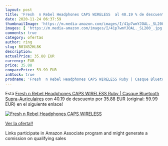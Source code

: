 ```yaml
---
layout: post
title: 'Fresh  n Rebel Headphones CAPS WIRELESS  al 40.19 % de descuento'
date: 2020-11-24 06:37:59
thumbnailImage: 'https://m.media-amazon.com/images/I/41p7wmYJOAL._SL200_.jpg'
images: [ 'https://m.media-amazon.com/images/I/41p7wmYJOAL._SL200_.jpg' ]
comments: true
category: ofertas
author: ring
slug: B01N32HL8K
description:
actualPrice: 35.88 EUR
currency: EUR
price: 35.88
comparePrice: 59.99 EUR
inStock: true
prodname: 'Fresh  n Rebel Headphones CAPS WIRELESS Ruby | Casque Bluetooth Supra-Auriculaires'
---
```


Está [Fresh  n Rebel Headphones CAPS WIRELESS Ruby | Casque Bluetooth Supra-Auriculaires](https://www.amazon.fr/dp/B01N32HL8K/?tag=tolees0d-21) con 40.19 de descuento por 35.88 EUR (original: 59.99 EUR) en el siguiente enlace!

[![Fresh  n Rebel Headphones CAPS WIRELESS ](https://m.media-amazon.com/images/I/41p7wmYJOAL._SL200_.jpg)](https://www.amazon.fr/dp/B01N32HL8K/?tag=tolees0d-21)

[Ver la oferta!!](https://www.amazon.fr/dp/B01N32HL8K/?tag=tolees0d-21)

Links participate in Amazon Associate program and might generate a comission on qualifying sales


